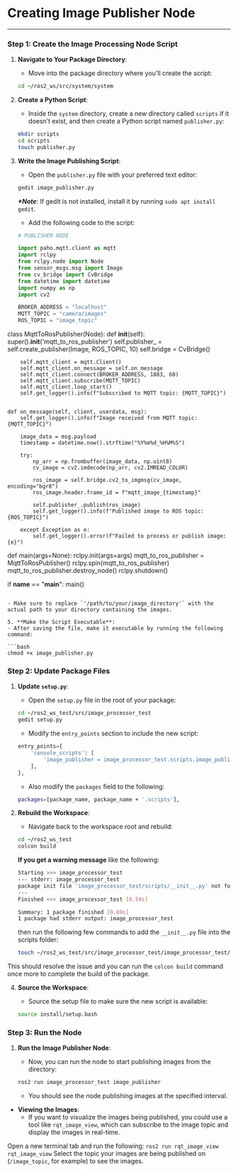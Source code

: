 # Creating Image Publisher Node 
---

### **Step 1: Create the Image Processing Node Script**

1. **Navigate to Your Package Directory**:
   - Move into the package directory where you'll create the script:

   ```bash
   cd ~/ros2_ws/src/system/system
   ```

2. **Create a Python Script**:
   - Inside the `system` directory, create a new directory called `scripts` if it doesn’t exist, and then create a Python script named `publisher.py`:

   ```bash
   mkdir scripts
   cd scripts
   touch publisher.py
   ```

3. **Write the Image Publishing Script**:
   - Open the `publisher.py` file with your preferred text editor:

   ```bash
   gedit image_publisher.py
   ```

   **_*Note_**: If gedit is not installed, install it by running `sudo apt install gedit`.
   
   - Add the following code to the script:

   ```python
   # PUBLISHER NODE

   import paho.mqtt.client as mqtt
   import rclpy
   from rclpy.node import Node
   from sensor_msgs.msg import Image
   from cv_bridge import CvBridge
   from datetime import datetime
   import numpy as np
   import cv2

   BROKER_ADDRESS = "localhost"
   MQTT_TOPIC = "camera/images"
   ROS_TOPIC = "image_topic"

class MqttToRosPublisher(Node):
    def __init__(self):
        super().__init__('mqtt_to_ros_publisher')
        self.publisher_ = self.create_publisher(Image, ROS_TOPIC, 10)
        self.bridge = CvBridge()

        self.mqtt_client = mqtt.Client()
        self.mqtt_client.on_message = self.on_message
        self.mqtt_client.connect(BROKER_ADDRESS, 1883, 60)
        self.mqtt_client.subscribe(MQTT_TOPIC)
        self.mqtt_client.loop_start()
        self.get_logger().info(f"Subscribed to MQTT topic: {MQTT_TOPIC}")


    def on_message(self, client, userdata, msg):
        self.get_logger().info(f"Image received from MQTT topic: {MQTT_TOPIC}")

        image_data = msg.payload
        timestamp = datetime.now().strftime("%Y%m%d_%H%M%S")

        try:
            np_arr = np.frombuffer(image_data, np.uint8)
            cv_image = cv2.imdecode(np_arr, cv2.IMREAD_COLOR)

            ros_image = self.bridge.cv2_to_imgmsg(cv_image, encoding="bgr8")
            ros_image.header.frame_id = f"mqtt_image_{timestamp}"

            self.publisher_.publish(ros_image)
            self.get_logger().info(f"Published image to ROS topic: {ROS_TOPIC}")

        except Exception as e:
            self.get_logger().error(f"Failed to process or publish image: {e}")

def main(args=None):
    rclpy.init(args=args)
    mqtt_to_ros_publisher = MqttToRosPublisher()
    rclpy.spin(mqtt_to_ros_publisher)
    mqtt_to_ros_publisher.destroy_node()
    rclpy.shutdown()

if __name__ == "__main__":
    main()

   ```

   - Make sure to replace `'/path/to/your/image_directory'` with the actual path to your directory containing the images.

5. **Make the Script Executable**:
   - After saving the file, make it executable by running the following command:

   ```bash
   chmod +x image_publisher.py
   ```

### **Step 2: Update Package Files**

1. **Update `setup.py`**:
   - Open the `setup.py` file in the root of your package:
  
   ```bash
   cd ~/ros2_ws_test/src/image_processor_test
   gedit setup.py
   ```

   - Modify the `entry_points` section to include the new script:

   ```python
   entry_points={
       'console_scripts': [
           'image_publisher = image_processor_test.scripts.image_publisher:main',
       ],
   },
   ```
   - Also modify the `packages` field to the following:
   ```bash
   packages=[package_name, package_name + '.scripts'],
   ```

2. **Rebuild the Workspace**:
   - Navigate back to the workspace root and rebuild:

   ```bash
   cd ~/ros2_ws_test
   colcon build
   ```
   **If you get a warning message** like the following:
   ```bash
   Starting >>> image_processor_test
   --- stderr: image_processor_test                   
   package init file 'image_processor_test/scripts/__init__.py' not found (or not a regular file)
   ---
   Finished <<< image_processor_test [0.54s]

   Summary: 1 package finished [0.69s]
   1 package had stderr output: image_processor_test
   ```
   then run the following few commands to add the `__init__.py` file into the scripts folder:
   ```bash
   touch ~/ros2_ws_test/src/image_processor_test/image_processor_test/scripts/__init__.py
   ```
  This should resolve the issue and you can run the `colcon build` command once more to complete the build of the package.
  
4. **Source the Workspace**:
   - Source the setup file to make sure the new script is available:

   ```bash
   source install/setup.bash
   ```

### **Step 3: Run the Node**

1. **Run the Image Publisher Node**:
   - Now, you can run the node to start publishing images from the directory:

   ```bash
   ros2 run image_processor_test image_publisher
   ```

   - You should see the node publishing images at the specified interval.

- **Viewing the Images**:
  - If you want to visualize the images being published, you could use a tool like `rqt_image_view`, which can subscribe to the image topic and display the images in real-time.

Open a new terminal tab and run the following:
    ```
    ros2 run rqt_image_view rqt_image_view
    ```
Select the topic your images are being published on (`/image_topic`, for example) to see the images.

